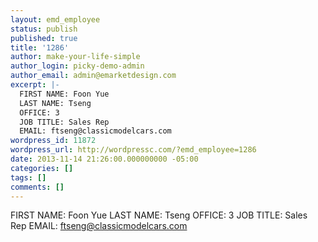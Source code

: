 ```yaml
---
layout: emd_employee
status: publish
published: true
title: '1286'
author: make-your-life-simple
author_login: picky-demo-admin
author_email: admin@emarketdesign.com
excerpt: |-
  FIRST NAME: Foon Yue
  LAST NAME: Tseng
  OFFICE: 3
  JOB TITLE: Sales Rep
  EMAIL: ftseng@classicmodelcars.com
wordpress_id: 11872
wordpress_url: http://wordpressc.com/?emd_employee=1286
date: 2013-11-14 21:26:00.000000000 -05:00
categories: []
tags: []
comments: []
---
```

FIRST NAME: Foon Yue
LAST NAME: Tseng
OFFICE: 3
JOB TITLE: Sales Rep
EMAIL: ftseng@classicmodelcars.com
